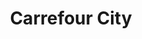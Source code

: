 ---
title: "Carrefour City"
url: /avignon/carrefour-city-rue-du-portail-matheron/
shop: supermarché
---